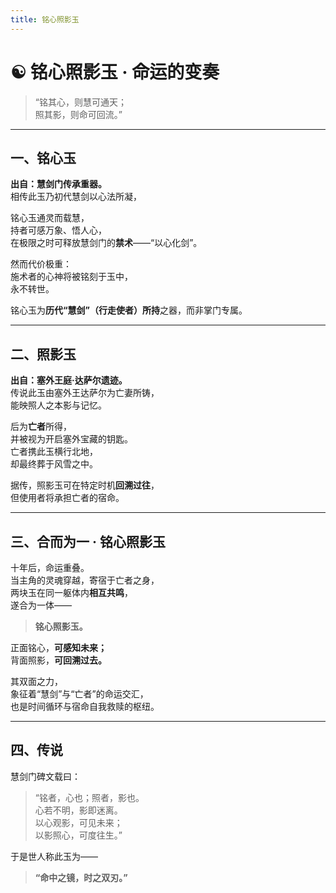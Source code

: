 ```yaml
---
title: 铭心照影玉
---
```


# ☯️ 铭心照影玉 · 命运的变奏

> “铭其心，则慧可通天；  
>  照其影，则命可回流。”

---

## 一、铭心玉

**出自：慧剑门传承重器。**  
相传此玉乃初代慧剑以心法所凝，  

铭心玉通灵而载慧，  
持者可感万象、悟人心，  
在极限之时可释放慧剑门的**禁术**——“以心化剑”。  

然而代价极重：  
施术者的心神将被铭刻于玉中，  
永不转世。

铭心玉为**历代“慧剑”（行走使者）所持**之器，而非掌门专属。

---

## 二、照影玉

**出自：塞外王庭·达萨尔遗迹。**  
传说此玉由塞外王达萨尔为亡妻所铸，  
能映照人之本影与记忆。  

后为**亡者**所得，  
并被视为开启塞外宝藏的钥匙。  
亡者携此玉横行北地，  
却最终葬于风雪之中。

据传，照影玉可在特定时机**回溯过往**，  
但使用者将承担亡者的宿命。

---

## 三、合而为一 · 铭心照影玉

十年后，命运重叠。  
当主角的灵魂穿越，寄宿于亡者之身，  
两块玉在同一躯体内**相互共鸣**，  
遂合为一体——  

> **铭心照影玉。**

正面铭心，**可感知未来；**  
背面照影，**可回溯过去。**

其双面之力，  
象征着“慧剑”与“亡者”的命运交汇，  
也是时间循环与宿命自我救赎的枢纽。

---

## 四、传说

慧剑门碑文载曰：

> “铭者，心也；照者，影也。  
>  心若不明，影即迷离。  
>  以心观影，可见未来；  
>  以影照心，可度往生。”

于是世人称此玉为——  
> **“命中之镜，时之双刃。”**

